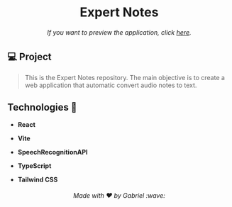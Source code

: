 <h1 align="center"> Expert Notes </h1>

<h6 align="center"> 
	If you want to preview the application, click <a href="https://expert-notes-gs.vercel.app/">here</a>.
</h6>

## 💻 Project

> This is the Expert Notes repository. The main objective is to create a web application that automatic convert audio notes to text.

## Technologies 🚀

- **React**

- **Vite**

- **SpeechRecognitionAPI**

- **TypeScript**

- **Tailwind CSS**
  

<h6 align="center"> Made with ♥ by Gabriel :wave:</h6>
